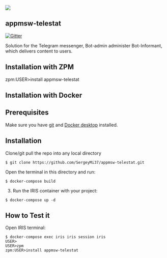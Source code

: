 ![](https://github.com/SergeyMi37/appmsw-telestat/blob/master/doc/appmsw-telestat.png)
## appmsw-telestat
[![Gitter](https://img.shields.io/badge/Available%20on-Intersystems%20Open%20Exchange-00b2a9.svg)](https://openexchange.intersystems.com/package/appmsw-telestat-1)

Solution for the Telegram messenger, Bot-admin administer Bot-Informant, which delivers content to users.

## Installation with ZPM

zpm:USER>install appmsw-telestat

## Installation with Docker

## Prerequisites
Make sure you have [git](https://git-scm.com/book/en/v2/Getting-Started-Installing-Git) and [Docker desktop](https://www.docker.com/products/docker-desktop) installed.

## Installation 
Clone/git pull the repo into any local directory

```
$ git clone https://github.com/SergeyMi37/appmsw-telestat.git
```

Open the terminal in this directory and run:

```
$ docker-compose build
```

3. Run the IRIS container with your project:

```
$ docker-compose up -d
```

## How to Test it
Open IRIS terminal:

```
$ docker-compose exec iris iris session iris
USER>
USER>zpm
zpm:USER>install appmsw-telestat
```




